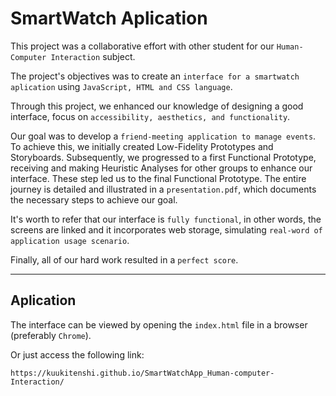 # SmartWatch Aplication

This project was a collaborative effort with other student for our ```Human-Computer Interaction``` subject.

The project's objectives was to create an ```interface for a smartwatch aplication``` using ```JavaScript, HTML and CSS language```.

Through this project, we enhanced our knowledge of designing a good interface, focus on ```accessibility, aesthetics, and functionality```. 

Our goal was to develop a ```friend-meeting application to manage events```. To achieve this, we initially created Low-Fidelity Prototypes and Storyboards. Subsequently, we progressed to a first Functional Prototype, receiving and making Heuristic Analyses for other groups to enhance our interface. These step led us to the final Functional Prototype. The entire journey is detailed and illustrated in a ```presentation.pdf```, which documents the necessary steps to achieve our goal.

It's worth to refer that our interface is ```fully functional```, in other words, the screens are linked and it incorporates web storage, simulating ```real-word of application usage scenario```.

Finally, all of our hard work resulted in a ```perfect score```.

---
## Aplication

The interface can be viewed by opening the ```index.html``` file in a browser (preferably ```Chrome```).

Or just access the following link:
```
https://kuukitenshi.github.io/SmartWatchApp_Human-computer-Interaction/
```
